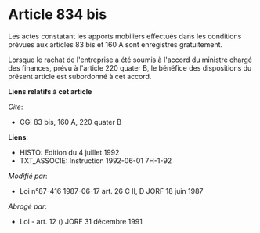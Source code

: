 # Article 834 bis

Les actes constatant les apports mobiliers effectués dans les conditions prévues aux articles 83 bis et 160 A sont
enregistrés gratuitement.

Lorsque le rachat de l'entreprise a été soumis à l'accord du ministre chargé des finances, prévu à l'article 220 quater B, le
bénéfice des dispositions du présent article est subordonné à cet accord.

**Liens relatifs à cet article**

_Cite_:

  - CGI 83 bis, 160 A, 220 quater B

**Liens**:

  - HISTO: Edition du 4 juillet 1992
  - TXT_ASSOCIE: Instruction 1992-06-01 7H-1-92

_Modifié par_:

  - Loi n°87-416 1987-06-17 art. 26 C II, D JORF 18 juin 1987

_Abrogé par_:

  - Loi - art. 12 () JORF 31 décembre 1991
